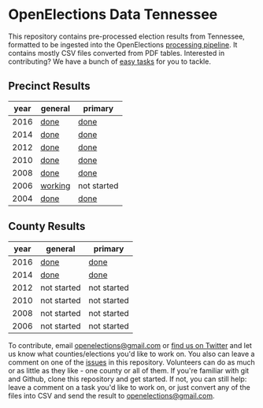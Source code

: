 # OpenElections Data Tennessee

This repository contains pre-processed election results from Tennessee, formatted to be ingested into the OpenElections [processing pipeline](http://docs.openelections.net/guide/). It contains mostly CSV files converted from PDF tables. Interested in contributing? We have a bunch of [easy tasks](https://github.com/openelections/openelections-data-tn/labels/easy%20task) for you to tackle.

## Precinct Results

| year  | general  | primary  |
|---|---|---|
| 2016  | [done](https://github.com/openelections/openelections-data-tn/blob/master/2016/20161108__tn__general__precinct.csv)  |  [done](https://github.com/openelections/openelections-data-tn/blob/master/2016/20160804__tn__primary__precinct.csv) |
| 2014 |  [done](https://github.com/openelections/openelections-data-tn/blob/master/2014/20141104__tn__general__precinct.csv) | [done](https://github.com/openelections/openelections-data-tn/blob/master/2014/20140807__tn__primary__precinct.csv)  |
| 2012  |  [done](https://github.com/openelections/openelections-data-tn/blob/master/2012/20121106__tn__general__precinct.csv) | [done](https://github.com/openelections/openelections-data-tn/blob/master/2012/20120802__tn__primary__precinct.csv) |
| 2010  |  [done](https://github.com/openelections/openelections-data-tn/blob/master/2010/20101102__tn__general__precinct.csv) | [done](https://github.com/openelections/openelections-data-tn/blob/master/2010/20100805__tn__primary__precinct.csv) |
| 2008  |  [done](https://github.com/openelections/openelections-data-tn/blob/master/2008/20081104__tn__general__precinct.csv) | [done](https://github.com/openelections/openelections-data-tn/blob/master/2008/20080807__tn__primary__precinct.csv) |
| 2006  |  [working](https://github.com/openelections/openelections-data-tn/issues/12) | not started |
| 2004  |  [done](https://github.com/openelections/openelections-data-tn/blob/master/2004/20041102__tn__general__precinct.csv) | [done](https://github.com/openelections/openelections-data-tn/blob/master/2004/20040508__tn__primary__precinct.csv) |

## County Results

| year  | general  | primary  |
|---|---|---|
| 2016  | [done](https://github.com/openelections/openelections-data-tn/blob/master/2016/20161108__tn__general__county.csv)  |  [done](https://github.com/openelections/openelections-data-tn/blob/master/2016/20160804__tn__primary__county.csv) |
| 2014 |  [done](https://github.com/openelections/openelections-data-tn/blob/master/2014/20141104__tn__general__county.csv) | [done](https://github.com/openelections/openelections-data-tn/blob/master/2014/20140807__tn__primary__county.csv)  |
| 2012  |  not started | not started |
| 2010  |  not started | not started |
| 2008  |  not started | not started |
| 2006  |  not started | not started |

To contribute, email openelections@gmail.com or [find us on Twitter](https://twitter.com/openelex) and let us know what counties/elections you'd like to work on. You also can leave a comment on one of the [issues](https://github.com/openelections/openelections-data-tn/issues) in this repository. Volunteers can do as much or as little as they like - one county or all of them. If you're familiar with git and Github, clone this repository and get started. If not, you can still help: leave a comment on a task you'd like to work on, or just convert any of the files into CSV and send the result to openelections@gmail.com.
